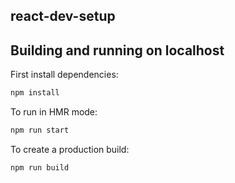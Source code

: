 ## react-dev-setup

## Building and running on localhost

First install dependencies:

```sh
npm install
```

To run in HMR mode:

```sh
npm run start
```

To create a production build:

```sh
npm run build
```
